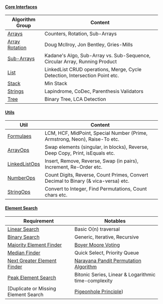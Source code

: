 #### [Core Interfaces](algorithms/src/main/java/com/sl/algorithms/core/interfaces)

|Algorithm Group|Content|
|---------------|-------|
|[Arrays](algorithms/src/main/java/com/sl/algorithms/core/array)|Counters, Rotation, Sub-Arrays|
|[Array Rotation](algorithms/src/main/java/com/sl/algorithms/core/array/rotation)|Doug Mcllroy, Jon Bentley, Gries-Mills|
|[Sub-Arrays](algorithms/src/main/java/com/sl/algorithms/core/array/subarray)|Kadane's Algo, Sub-Array vs. Sub-Sequence, Circular Array, Running Product|
|[List](algorithms/src/main/java/com/sl/algorithms/core/list)|LinkedList CRUD operations, Merge, Cycle Detection, Intersection Point etc.|
|[Stack](algorithms/src/main/java/com/sl/algorithms/core/stack)|Min Stack|
|[Strings](algorithms/src/main/java/com/sl/algorithms/core/strings)|Lapindrome, CoDec, Parenthesis Validators|
|[Tree](algorithms/src/main/java/com/sl/algorithms/core/tree)|Binary Tree, LCA Detection|

#### [Utils](algorithms/src/main/java/com/sl/algorithms/core/utils)
|Util|Content|
|----|-------|
|[Formulaes](algorithms/src/main/java/com/sl/algorithms/core/utils/Formulas.java)| LCM, HCF, MidPoint, Special Number (Prime, Armstrong, Neon), Raise-To etc.|
|[ArrayOps](algorithms/src/main/java/com/sl/algorithms/core/utils/ArrayOps.java)| Swap elements (singular, in blocks), Reverse, Deep Copy, Print, isEquals etc.|
|[LinkedListOps](algorithms/src/main/java/com/sl/algorithms/core/utils/LinkedListOps.java)| Insert, Remove, Reverse, Swap (in pairs), Increment, Re-Order etc.|
|[NumberOps](algorithms/src/main/java/com/sl/algorithms/core/utils/NumberOps.java)| Count Digits, Reverse, Count Primes, Convert Decimal to Binary (& vica-versa) etc.|
|[StringOps](algorithms/src/main/java/com/sl/algorithms/core/utils/StringOps.java)| Convert to Integer, Find Permutations, Count chars etc.|

#### [Element Search](algorithms/src/main/java/com/sl/algorithms/search)
|Requirement|Notables|
|-----------|--------|
|[Linear Search](algorithms/src/main/java/com/sl/algorithms/search/linearsearch)| Basic O(n) traversal|
|[Binary Search](algorithms/src/main/java/com/sl/algorithms/search/binarysearch)| Generic, Iterative, Recursive|
|[Majority Element Finder](algorithms/src/main/java/com/sl/algorithms/search/majorityelement)|[Boyer Moore Voting](https://en.wikipedia.org/wiki/Boyer%E2%80%93Moore_majority_vote_algorithm)|
|[Median Finder](algorithms/src/main/java/com/sl/algorithms/search/median)|Quick Select, Priority Queue|
|[Next Greater Element Finder](algorithms/src/main/java/com/sl/algorithms/search/nge)|[Narayana Pandit Permutation Algorithm](http://www.tropicalcoder.com/APermutationOnCombinatorialAlgorithms.htm)|
|[Peak Element Search](algorithms/src/main/java/com/sl/algorithms/search/peakelement)|Bitonic Series, Linear & Logarithmic time-complexity|
|[Duplicate or Missing Element Search|[Pigeonhole Principle](https://en.wikipedia.org/wiki/Pigeonhole_principle))|


